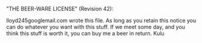 "THE BEER-WARE LICENSE" (Revision 42):

lloyd245<at>googlemail.com wrote this file. As long as you retain this notice you
can do whatever you want with this stuff. If we meet some day, and you think
this stuff is worth it, you can buy me a beer in return. Kulu
